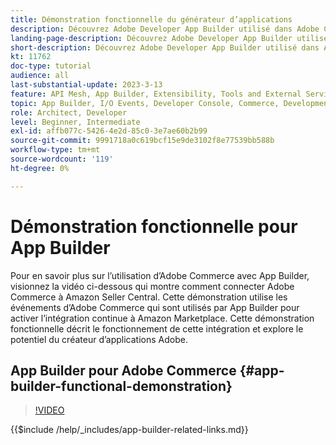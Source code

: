```yaml
---
title: Démonstration fonctionnelle du générateur d’applications
description: Découvrez Adobe Developer App Builder utilisé dans Adobe Commerce avec une démonstration technique
landing-page-description: Découvrez Adobe Developer App Builder utilisé dans Adobe Commerce avec une démonstration technique
short-description: Découvrez Adobe Developer App Builder utilisé dans Adobe Commerce avec une démonstration technique
kt: 11762
doc-type: tutorial
audience: all
last-substantial-update: 2023-3-13
feature: API Mesh, App Builder, Extensibility, Tools and External Services, Backend Development
topic: App Builder, I/O Events, Developer Console, Commerce, Development, Integrations
role: Architect, Developer
level: Beginner, Intermediate
exl-id: affb077c-5426-4e2d-85c0-3e7ae60b2b99
source-git-commit: 9991718a0c619bcf15e9de3102f8e77539bb588b
workflow-type: tm+mt
source-wordcount: '119'
ht-degree: 0%

---
```


# Démonstration fonctionnelle pour App Builder

Pour en savoir plus sur l’utilisation d’Adobe Commerce avec App Builder, visionnez la vidéo ci-dessous qui montre comment connecter Adobe Commerce à Amazon Seller Central. Cette démonstration utilise les événements d’Adobe Commerce qui sont utilisés par App Builder pour activer l’intégration continue à Amazon Marketplace. Cette démonstration fonctionnelle décrit le fonctionnement de cette intégration et explore le potentiel du créateur d’applications Adobe.

## App Builder pour Adobe Commerce {#app-builder-functional-demonstration}

>[!VIDEO](https://video.tv.adobe.com/v/3413502?learn=on)

{{$include /help/_includes/app-builder-related-links.md}}
